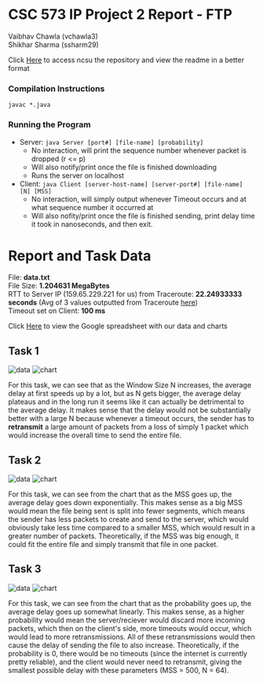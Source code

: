 # CSC 573 IP Project 2 Report - FTP
Vaibhav Chawla (vchawla3)  
Shikhar Sharma (ssharm29)

Click [Here](https://github.ncsu.edu/vchawla3/573_FTP) to access ncsu the repository and view the readme in a better format

### Compilation Instructions  
`javac *.java`

### Running the Program
* Server: `java Server [port#] [file-name] [probability]`
  * No interaction, will print the sequence number whenever packet is dropped (r <= p)
  * Will also notify/print once the file is finished downloading
  * Runs the server on localhost
* Client: `java Client [server-host-name] [server-port#] [file-name] [N] [MSS]`
  * No interaction, will simply output whenever Timeout occurs and at what sequence number it occurred at
  * Will also nofity/print once the file is finished sending, print delay time it took in nanoseconds, and then exit.

# Report and Task Data

File: **data.txt**  
File Size: **1.204631 MegaBytes**  
RTT to Server IP (159.65.229.221 for us) from Traceroute: **22.24933333 seconds** (Avg of 3 values outputted from Traceroute [here](https://github.ncsu.edu/vchawla3/573_FTP/blob/master/TaskResults/traceroute.png))  
Timeout set on Client: **100 ms**  

Click [Here](https://docs.google.com/spreadsheets/d/1yi312RJvs_x-Ckh5s_HkV73U5v2Zt9t0uBld9yhZwB0/edit?usp=sharing) to view the Google spreadsheet with our data and charts

## Task 1
![data](https://github.ncsu.edu/vchawla3/573_FTP/blob/master/TaskResults/Task1Table.png)
![chart](https://github.ncsu.edu/vchawla3/573_FTP/blob/master/TaskResults/Task1Chart.png)  

For this task, we can see that as the Window Size N increases, the average delay at first speeds up by a lot, but as N gets bigger, the average delay plateaus and in the long run it seems like it can actually be detrimental to the average delay. It makes sense that the delay would not be substantially better with a large N because whenever a timeout occurs, the sender has to **retransmit** a large amount of packets from a loss of simply 1 packet which would increase the overall time to send the entire file.

## Task 2
![data](https://github.ncsu.edu/vchawla3/573_FTP/blob/master/TaskResults/Task2Table.png)
![chart](https://github.ncsu.edu/vchawla3/573_FTP/blob/master/TaskResults/Task2Chart.png)

For this task, we can see from the chart that as the MSS goes up, the average delay goes down exponentially. This makes sense as a big MSS would mean the file being sent is split into fewer segments, which means the sender has less packets to create and send to the server, which would obviously take less time compared to a smaller MSS, which would result in a greater number of packets. Theoretically, if the MSS was big enough, it could fit the entire file and simply transmit that file in one packet.

## Task 3
![data](https://github.ncsu.edu/vchawla3/573_FTP/blob/master/TaskResults/Task3Table.png)
![chart](https://github.ncsu.edu/vchawla3/573_FTP/blob/master/TaskResults/Task3Chart.png)

For this task, we can see from the chart that as the probability goes up, the average delay goes up somewhat linearly. This makes sense, as a higher probability would mean the server/reciever would discard more incoming packets, which then on the client's side, more timeouts would occur, which would lead to more retransmissions. All of these retransmissions would then cause the delay of sending the file to also increase. Theoretically, if the probability is 0, there would be no timeouts (since the internet is currently pretty reliable), and the client would never need to retransmit, giving the smallest possible delay with these parameters (MSS = 500, N = 64). 